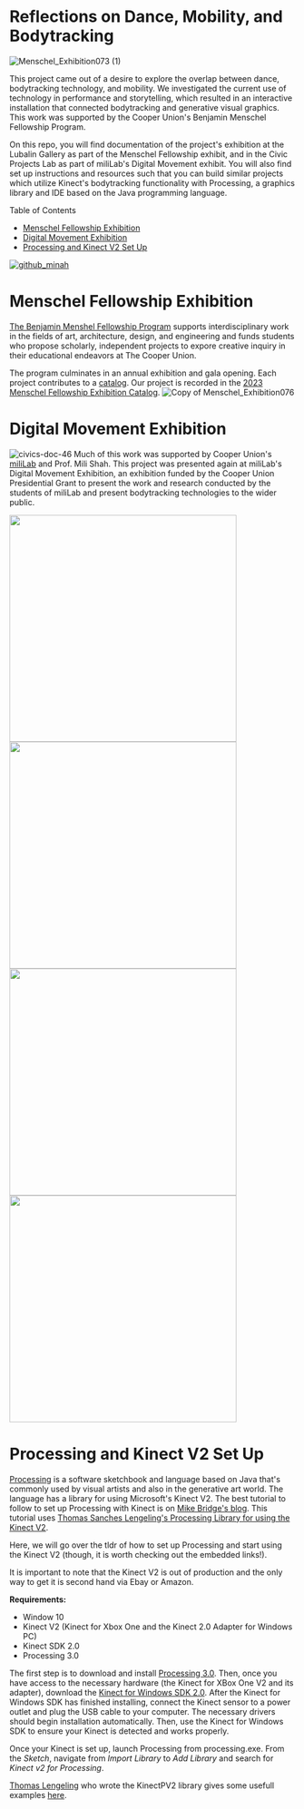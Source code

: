 # Reflections on Dance, Mobility, and Bodytracking
![Menschel_Exhibition073 (1)](https://user-images.githubusercontent.com/71452451/231338377-55c37385-0db7-4615-b4f7-b393ede7495b.jpg)

This project came out of a desire to explore the overlap between dance, bodytracking technology, and mobility. We investigated the current use of technology in performance and storytelling, which resulted in an interactive installation that connected bodytracking and generative visual graphics. This work was supported by the Cooper Union's Benjamin Menschel Fellowship Program.

On this repo, you will find documentation of the project's exhibition at the Lubalin Gallery as part of the Menschel Fellowship exhibit, and in the Civic Projects Lab as part of miliLab's Digital Movement exhibit. You will also find set up instructions and resources such that you can build similar projects which utilize Kinect's bodytracking functionality with Processing, a graphics library and IDE based on the Java programming language.

Table of Contents
- [Menschel Fellowship Exhibition](https://github.com/lhrhode/menschel-bodytracking/blob/main/README.md#menschel-fellowship-exhibition)
- [Digital Movement Exhibition](https://github.com/lhrhode/menschel-bodytracking/blob/main/README.md#digital-movement-exhibition)
- [Processing and Kinect V2 Set Up](https://github.com/lhrhode/menschel-bodytracking/blob/main/README.md#processing-and-kinect-v2-set-up) 

[![github_minah](https://user-images.githubusercontent.com/71452451/232954180-97ce6a55-4aaa-4298-8c01-09a1279b4769.png)](https://www.youtube.com/watch?v=XrtT-O2CED0)

# Menschel Fellowship Exhibition
[The Benjamin Menshel Fellowship Program](https://cooper.edu/academics/research-fellowships/benjamin-menschel-fellowship-program) supports interdisciplinary work in the fields of art, architecture, design, and engineering and funds students who propose scholarly, independent projects to expore creative inquiry in their educational endeavors at The Cooper Union.

The program culminates in an annual exhibition and gala opening. Each project contributes to a [catalog](https://cooper.edu/academics/research-fellowships/menschel-catalogs). Our project is recorded in the [2023 Menschel Fellowship Exhibition Catalog](https://cooper.edu/sites/default/files/uploads/assets/development/menschel%20catalogue_ML.pdf).
![Copy of Menschel_Exhibition076](https://user-images.githubusercontent.com/71452451/231519182-ca767fbe-f395-4e59-a82e-5c7bd3d6bc57.jpg)


# Digital Movement Exhibition
![civics-doc-46](https://user-images.githubusercontent.com/71452451/232956643-9c1e74df-d4fe-4a30-b9cb-085809c439dd.jpg)
Much of this work was supported by Cooper Union's [miliLab](http://faculty.cooper.edu/mili/miliLab/index.html) and Prof. Mili Shah. This project was presented again at miliLab's Digital Movement Exhibition, an exhibition funded by the Cooper Union Presidential Grant to present the work and research conducted by the students of miliLab and present bodytracking technologies to the wider public.

<img src="https://user-images.githubusercontent.com/71452451/232956577-294b0f61-b825-4526-833b-7777d2e8071e.jpg" width="400"> <img src="https://user-images.githubusercontent.com/71452451/232956604-9d790fa0-b742-4fe5-b8a2-04866bbbe649.jpg" width="400">
<img src="https://user-images.githubusercontent.com/71452451/232956675-1d6aaa78-2791-44e4-83c2-869b474b91f1.jpg" width="400"> <img src="https://user-images.githubusercontent.com/71452451/232956680-ae278078-8efe-40d2-bfd3-c592b8966c46.jpg" width="400">


# Processing and Kinect V2 Set Up
[Processing](https://processing.org/) is a software sketchbook and language based on Java that's commonly used by visual artists and also in the generative art world. The language has a library for using Microsoft's Kinect V2. The best tutorial to follow to set up Processing with Kinect is on [Mike Bridge's blog](https://mikebridge.github.io/post/kinect-and-processing/). This tutorial uses [Thomas Sanches Lengeling's Processing Library for using the Kinect V2](https://github.com/ThomasLengeling/KinectPV2).

Here, we will go over the tldr of how to set up Processing and start using the Kinect V2 (though, it is worth checking out the embedded links!).

It is important to note that the Kinect V2 is out of production and the only way to get it is second hand via Ebay or Amazon.

**Requirements:**
- Window 10
- Kinect V2 (Kinect for Xbox One and the Kinect 2.0 Adapter for Windows PC)
- Kinect SDK 2.0
- Processing 3.0

The first step is to download and install [Processing 3.0](https://processing.org/releases).
Then, once you have access to the necessary hardware (the Kinect for XBox One V2 and its adapter), download the [Kinect for Windows SDK 2.0](https://www.microsoft.com/en-us/download/details.aspx?id=44561). After the Kinect for Windows SDK has finished installing, connect the Kinect sensor to a power outlet and plug the USB cable to your computer. The necessary drivers should begin installation automatically. Then, use the Kinect for Windows SDK to ensure your Kinect is detected and works properly.

Once your Kinect is set up, launch Processing from processing.exe. From the _Sketch_, navigate from _Import Library_ to _Add Library_ and search for _Kinect v2 for Processing_.

[Thomas Lengeling](https://github.com/ThomasLengeling/KinectPV2) who wrote the KinectPV2 library gives some usefull examples [here](https://codigogenerativo.com/code/kinectpv2-k4w2-processing-library/).

